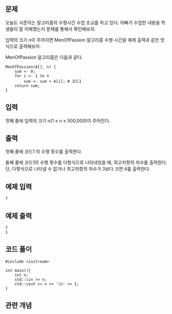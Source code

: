 ## 문제 
오늘도 서준이는 알고리즘의 수행시간 수업 조교를 하고 있다. 아빠가 수업한 내용을 학생들이 잘 이해했는지 문제를 통해서 확인해보자.

입력의 크기 n이 주어지면 MenOfPassion 알고리즘 수행 시간을 예제 출력과 같은 방식으로 출력해보자.

MenOfPassion 알고리즘은 다음과 같다.

```
MenOfPassion(A[], n) {
    sum <- 0;
    for i <- 1 to n
        sum <- sum + A[i]; # 코드1
    return sum;
}
```
## 입력
첫째 줄에 입력의 크기 n(1 ≤ n ≤ 500,000)이 주어진다.


## 출력
첫째 줄에 코드1 의 수행 횟수를 출력한다.

둘째 줄에 코드1의 수행 횟수를 다항식으로 나타내었을 때, 최고차항의 차수를 출력한다. 단, 다항식으로 나타낼 수 없거나 최고차항의 차수가 3보다 크면 4를 출력한다.
## 예제 입력 
```
7
```

## 예제 출력  
```
7
1
```
## 코드 풀이
```
#include <iostream>

int main(){
    int n;
    std::cin >> n;
    std::cout << n << '\n' << 1;
}
```
## 관련 개념
